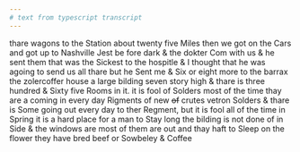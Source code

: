 ```yaml
---
# text from typescript transcript
---
```

thare wagons to the Station about twenty five Miles then we got on the Cars and got up to Nashville Jest be fore dark & the dokter Com with us & he sent them that was the Sickest to the hospitle & I thought that he was agoing to send us all thare but he Sent me & Six or eight more to the barrax the zolercoffer house a large bilding seven story high & thare is three hundred & Sixty five Rooms in it. it is fool of Solders most of the time thay are a coming in every day Rigments of new ~~of~~ crutes vetron Solders & thare is Some going out every day to ther Regment, but it is fool all of the time in Spring it is a hard place for a man to Stay long  the bilding is not done of in Side & the windows are most of them are out and thay haft to Sleep on the flower they have bred beef or Sowbeley & Coffee